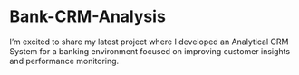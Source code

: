# Bank-CRM-Analysis
I’m excited to share my latest project where I developed an Analytical CRM System for a banking environment focused on improving customer insights and performance monitoring.
